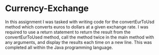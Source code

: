 # Currency-Exchange
In this assignment I was tasked with writing code for the convertEurToUsd method which converts euros to dollars at a given exchange rate. I was required to use a return statement to return the result from the convertEurToUsed method, call the method twice in the main method with any arguments, and display the results each time on a new line. This was completed all within the Java programming language.
